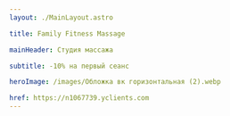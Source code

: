 ```yaml
---
layout: ./MainLayout.astro

title: Family Fitness Massage

mainHeader: Студия массажа

subtitle: -10% на первый сеанс

heroImage: /images/Обложка вк горизонтальная (2).webp

href: https://n1067739.yclients.com
---
```

